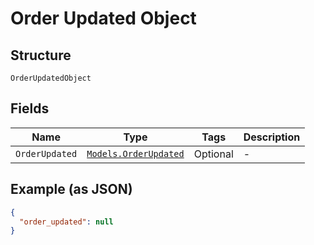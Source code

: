 
# Order Updated Object

## Structure

`OrderUpdatedObject`

## Fields

| Name | Type | Tags | Description |
|  --- | --- | --- | --- |
| `OrderUpdated` | [`Models.OrderUpdated`](../../doc/models/order-updated.md) | Optional | - |

## Example (as JSON)

```json
{
  "order_updated": null
}
```

